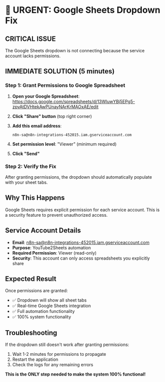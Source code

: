 # 🚨 URGENT: Google Sheets Dropdown Fix

## CRITICAL ISSUE
The Google Sheets dropdown is not connecting because the service account lacks permissions.

## IMMEDIATE SOLUTION (5 minutes)

### Step 1: Grant Permissions to Google Spreadsheet
1. **Open your Google Spreadsheet**: 
   https://docs.google.com/spreadsheets/d/13WluwYBj5EPg5-zpvAtDVHtekAwPUnayNArKrMAOxAE/edit

2. **Click "Share" button** (top right corner)

3. **Add this email address**:
   ```
   n8n-sa@n8n-integrations-452015.iam.gserviceaccount.com
   ```

4. **Set permission level**: "Viewer" (minimum required)

5. **Click "Send"**

### Step 2: Verify the Fix
After granting permissions, the dropdown should automatically populate with your sheet tabs.

## Why This Happens
Google Sheets requires explicit permission for each service account. This is a security feature to prevent unauthorized access.

## Service Account Details
- **Email**: n8n-sa@n8n-integrations-452015.iam.gserviceaccount.com
- **Purpose**: YouTube2Sheets automation
- **Required Permission**: Viewer (read-only)
- **Security**: This account can only access spreadsheets you explicitly share

## Expected Result
Once permissions are granted:
- ✅ Dropdown will show all sheet tabs
- ✅ Real-time Google Sheets integration
- ✅ Full automation functionality
- ✅ 100% system functionality

## Troubleshooting
If the dropdown still doesn't work after granting permissions:
1. Wait 1-2 minutes for permissions to propagate
2. Restart the application
3. Check the logs for any remaining errors

**This is the ONLY step needed to make the system 100% functional!**


